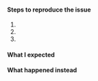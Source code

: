 <!-- Thanks for contributing to Jetpack Boost! Pick a clear title ("Web Vitals: Add missing performance metric") and proceed. -->

#### Steps to reproduce the issue

1.
2.
3.

#### What I expected

#### What happened instead

<!--
PLEASE NOTE
- These comments won't show up when you submit the issue.
- Everything is optional, but try to add as many details as possible.
- If requesting a new feature, explain why you'd like to see it added.
- This issue tracker is not for support. If you have questions about Jetpack Boost, you can [start a new thread in the Jetpack support forums](https://wordpress.org/support/plugin/jetpack#new-post), or [send us an email](http://jetpack.com/contact-support/).
- Do not report potential security vulnerabilities here. For responsible disclosure of security issues and to be eligible for our bug bounty program, please submit your report via [the HackerOne portal](https://hackerone.com/automattic).

If requesting a new feature, explain why you'd like to see it added.
-->
